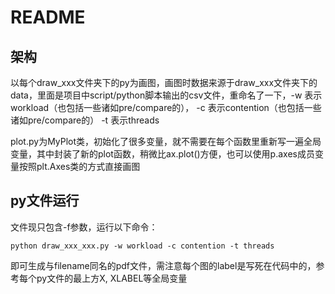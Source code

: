 # README

## 架构

以每个draw_xxx文件夹下的py为画图，画图时数据来源于draw_xxx文件夹下的data，里面是项目中script/python脚本输出的csv文件，重命名了一下，-w 表示workload（也包括一些诸如pre/compare的）， -c 表示contention（也包括一些诸如pre/compare的） -t 表示threads

plot.py为MyPlot类，初始化了很多变量，就不需要在每个函数里重新写一遍全局变量，其中封装了新的plot函数，稍微比ax.plot()方便，也可以使用p.axes成员变量按照plt.Axes类的方式直接画图

## py文件运行

文件现只包含-f参数，运行以下命令：

```shell
python draw_xxx_xxx.py -w workload -c contention -t threads
```

即可生成与filename同名的pdf文件，需注意每个图的label是写死在代码中的，参考每个py文件的最上方X, XLABEL等全局变量